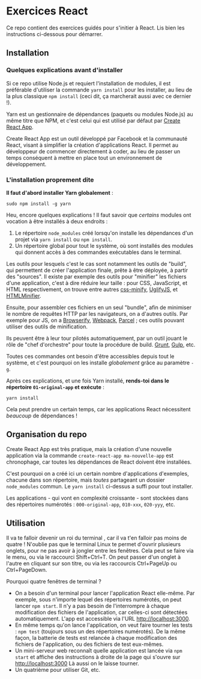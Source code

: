 # Exercices React

Ce repo contient des exercices guidés pour s'initier à React. Lis bien les instructions
ci-dessous pour démarrer.

## Installation

### Quelques explications avant d'installer

Si ce repo utilise Node.js et requiert l'installation de modules,
il est préférable d'utiliser la commande `yarn install` pour les installer, au lieu
de la plus classique `npm install` (ceci dit, ça marcherait aussi avec ce dernier !).

Yarn est un gestionnaire de dépendances (paquets ou modules Node.js) au même titre
que NPM, et c'est celui qui est utilisé par défaut par
[Create React App](https://github.com/facebook/create-react-app).

Create React App est un outil développé par Facebook et la communauté React, visant à
simplifier la création d'applications React. Il permet au développeur de commencer
directement à coder, au lieu de passer un temps conséquent à mettre en place
tout un environnement de développement.

### L'installation proprement dite

**Il faut d'abord installer Yarn globalement** :

    sudo npm install -g yarn

Heu, encore quelques explications ! Il faut savoir que *certains* modules ont vocation à être installés à deux endroits :

1. Le répertoire `node_modules` créé lorsqu'on installe les dépendances d'un projet
via `yarn install` ou `npm install`.
2. Un répertoire global pour tout le système, où sont installés des modules qui donnent
accès à des commandes exécutables dans le terminal.

Les outils pour lesquels c'est le cas sont notamment les outils de "build", qui permettent
de créer l'application finale, prête à être déployée, à partir des "sources". Il existe par exemple
des outils pour "minifier" les fichiers d'une application, c'est à dire réduire leur taille :
pour CSS, JavaScript, et HTML respectivement, on trouve entre autres
[css-minify](https://github.com/purple-force/css-minify),
[UglifyJS](https://github.com/mishoo/UglifyJS2), et [HTMLMinifier](https://github.com/kangax/html-minifier).

Ensuite, pour assembler ces fichiers en un seul "bundle", afin de minimiser le nombre de
requêtes HTTP par les navigateurs, on a d'autres outils. Par exemple pour JS, on a
[Browserify](http://browserify.org/), [Webpack](https://webpack.js.org/), [Parcel](https://parceljs.org/) ; ces
outils pouvant utiliser des outils de minification.

Ils peuvent être à leur tour pilotés automatiquement, par un outil jouant le rôle de "chef d'orchestre"
pour toute la procédure de build. [Grunt](https://gruntjs.com/), [Gulp](https://gulpjs.com/), etc.

Toutes ces commandes ont besoin d'être accessibles depuis tout le système, et c'est pourquoi
on les installe *globalement* grâce au paramètre `-g`.

Après ces explications, et une fois Yarn installé, **rends-toi dans le répertoire `01-original-app`
et exécute** :

    yarn install

Cela peut prendre un certain temps, car les applications React nécessitent *beaucoup*
de dépendances !

## Organisation du repo

Create React App est très pratique, mais la création d'une nouvelle application via
la commande `create-react-app ma-nouvelle-app` est chronophage, car toutes les
dépendances de React doivent être installées.

C'est pourquoi on a créé ici un certain nombre d'applications d'exemples, chacune
dans son répertoire, mais *toutes* partageant un dossier `node_modules` commun. Le
`yarn install` ci-dessus a suffi pour tout installer.

Les applications - qui vont en complexité croissante - sont stockées dans des répertoires
numérotés : `000-original-app`, `010-xxx`, `020-yyy`, etc.

## Utilisation

Il va te falloir devenir un roi du terminal , car il va t'en falloir pas moins de quatre !
N'oublie pas que le terminal Linux te permet d'ouvrir plusieurs onglets, pour ne pas avoir à jongler
entre les fenêtres. Cela peut se faire via le menu, ou via le raccourci Shift+Ctrl+T. On peut passer
d'un onglet à l'autre en cliquant sur son titre, ou via les raccourcis Ctrl+PageUp ou Ctrl+PageDown.

Pourquoi quatre fenêtres de terminal ?
* On a besoin d'un terminal pour lancer l'application React elle-même. Par exemple,
sous n'importe lequel des répertoires numérotés, on peut lancer `npm start`. Il n'y
a pas besoin de l'interrompre à chaque modification des fichiers de l'application,
car celles-ci sont détectées automatiquement. L'app est accessible via l'URL
[http://localhost:3000](http://localhost:3000).
* En même temps qu'on lance l'application, on veut faire tourner les tests : `npm test`
(toujours sous un des répertoires numérotés). De la même façon, la batterie de tests
est relancée à chaque modification des fichiers de l'application, ou des fichiers de test eux-mêmes.
* Un mini-serveur web reconnaît quelle application est lancée via `npm start` et affiche des instructions
à droite de la page qui s'ouvre sur [http://localhost:3000](http://localhost:3000) Là aussi on le laisse tourner.
* Un quatrième pour utiliser Git, etc.